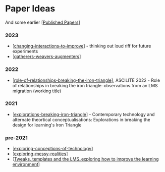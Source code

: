 # Paper Ideas

And some earlier [[Published Papers]]

### 2023

- [[changing-interactions-to-improve]] - thinking out loud riff for future experiments
- [[gatherers-weavers-augmenters]]

### 2022

- [[role-of-relationships-breaking-the-iron-triangle]], ASCILITE 2022 - Role of relationships in breaking the iron triangle: observations from an LMS migration (working title)

### 2021

- [[explorations-breaking-iron-triangle]] - Contemporary technology and alternate theortical conceptualisations: Explorations in breaking the design for learning's Iron Triangle

### pre-2021

- [[exploring-conceptions-of-technology]]
- [[exploring-messy-realities]]
- [[Tweaks, templates and the LMS_exploring how to improve the learning environment]]


[//begin]: # "Autogenerated link references for markdown compatibility"
[Published Papers]: <Published/Published Papers> "Published papers"
[changing-interactions-to-improve]: changing-interactions-to-improve "Changing interactions to improve L&T"
[gatherers-weavers-augmenters]: gatherers-weavers-augmenters "Gatherers, Weavers and Augmenters: Three principles for dynamic and sustainable delivery of quality learning and teaching"
[role-of-relationships-breaking-the-iron-triangle]: ../Design/role-of-relationships-breaking-the-iron-triangle "Orchestrating entangled relations to break the iron triangle: Observations from an LMS migration"
[explorations-breaking-iron-triangle]: explorations-breaking-iron-triangle "Breaking the iron triangle"
[exploring-conceptions-of-technology]: exploring-conceptions-of-technology "Exploring conceptions of technology: Implications for learning, teaching, and meso-level practitioners"
[exploring-messy-realities]: exploring-messy-realities "Exploring the Messy Realities of Post-Digital Education"
[Tweaks, templates and the LMS_exploring how to improve the learning environment]: <Published/Tweaks, templates and the LMS_exploring how to improve the learning environment> "Tweaks, templates and the LMS: exploring how to improve the learning environment"
[//end]: # "Autogenerated link references"